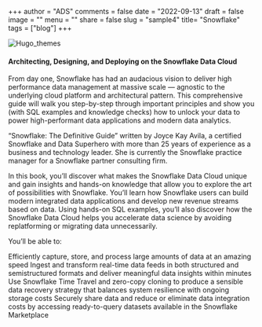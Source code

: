 +++
author = "ADS"
comments = false
date = "2022-09-13"
draft = false
image = ""
menu = ""
share = false
slug = "sample4"
title= "Snowflake"
tags = ["blog"]
+++


![Hugo_themes](/blog/images/snowflake_01.png)

#### Architecting, Designing, and Deploying on the Snowflake Data Cloud

From day one, Snowflake has had an audacious vision to deliver high performance data management at massive scale — agnostic to the underlying cloud platform and architectural pattern. This comprehensive guide will walk you step-by-step through important principles and show you (with SQL examples and knowledge checks) how to unlock your data to power high-performant data applications and modern data analytics.

“Snowflake: The Definitive Guide” written by Joyce Kay Avila, a certified Snowflake and Data Superhero with more than 25 years of experience as a business and technology leader. She is currently the Snowflake practice manager for a Snowflake partner consulting firm.

In this book, you’ll discover what makes the Snowflake Data Cloud unique and gain insights and hands-on knowledge that allow you to explore the art of possibilities with Snowflake. You’ll learn how Snowflake users can build modern integrated data applications and develop new revenue streams based on data. Using hands-on SQL examples, you’ll also discover how the Snowflake Data Cloud helps you accelerate data science by avoiding replatforming or migrating data unnecessarily.

You’ll be able to:

Efficiently capture, store, and process large amounts of data at an amazing speed
Ingest and transform real-time data feeds in both structured and semistructured formats and deliver meaningful data insights within minutes
Use Snowflake Time Travel and zero-copy cloning to produce a sensible data recovery strategy that balances system resilience with ongoing storage costs
Securely share data and reduce or eliminate data integration costs by accessing ready-to-query datasets available in the Snowflake Marketplace